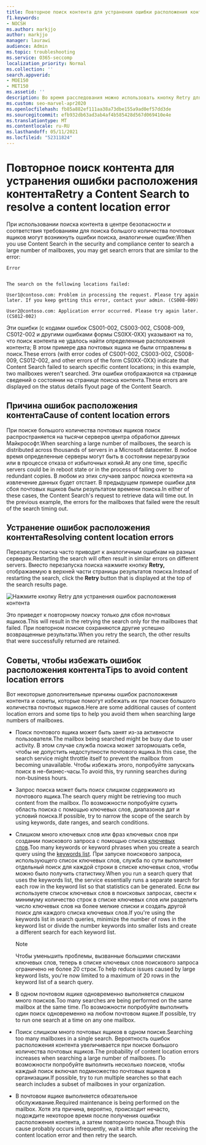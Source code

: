 ```yaml
---
title: Повторное поиск контента для устранения ошибки расположения контента
f1.keywords:
- NOCSH
ms.author: markjjo
author: markjjo
manager: laurawi
audience: Admin
ms.topic: troubleshooting
ms.service: O365-seccomp
localization_priority: Normal
ms.collection: ''
search.appverid:
- MOE150
- MET150
ms.assetid: ''
description: Во время расследования можно использовать кнопку Retry для разрешения поиска контента с ошибками расположения контента.
ms.custom: seo-marvel-apr2020
ms.openlocfilehash: fb85a882ef111aa38a73dbe155a9ad0ef57dd3de
ms.sourcegitcommit: efb932db63ad3ab4af4b585428d567d069410e4e
ms.translationtype: MT
ms.contentlocale: ru-RU
ms.lasthandoff: 05/11/2021
ms.locfileid: "52311824"
---
```

# <a name="retry-a-content-search-to-resolve-a-content-location-error"></a><span data-ttu-id="c858c-103">Повторное поиск контента для устранения ошибки расположения контента</span><span class="sxs-lookup"><span data-stu-id="c858c-103">Retry a Content Search to resolve a content location error</span></span>

<span data-ttu-id="c858c-104">При использовании поиска контента в центре безопасности и соответствия требованиям для поиска большого количества почтовых ящиков могут возникнуть ошибки поиска, аналогичные ошибке:</span><span class="sxs-lookup"><span data-stu-id="c858c-104">When you use Content Search in the security and compliance center to search a large number of mailboxes, you may get search errors that are similar to the  error:</span></span>

```text
Error


The search on the following locations failed:

User1@contoso.com: Problem in processing the request. Please try again later. If you keep getting this error, contact your admin. (CS008-009)

User2@contoso.com: Application error occurred. Please try again later. (CS012-002)
```

<span data-ttu-id="c858c-105">Эти ошибки (с кодами ошибок CS001-002, CS003-002, CS008-009, CS012-002 и другими ошибками формы CS0XX-0XX) указывают на то, что поиск контента не удалось найти определенные расположения контента; В этом примере два почтовых ящика не были отправлены в поиск.</span><span class="sxs-lookup"><span data-stu-id="c858c-105">These errors (with error codes of CS001-002, CS003-002, CS008-009, CS012-002, and other errors of the form CS0XX-0XX) indicate that Content Search failed to search specific content locations; in this example, two mailboxes weren't searched.</span></span> <span data-ttu-id="c858c-106">Эти ошибки отображаются на странице сведений о состоянии на странице поиска контента.</span><span class="sxs-lookup"><span data-stu-id="c858c-106">These errors are displayed on the status details flyout page of the Content Search.</span></span>

## <a name="cause-of-content-location-errors"></a><span data-ttu-id="c858c-107">Причина ошибок расположения контента</span><span class="sxs-lookup"><span data-stu-id="c858c-107">Cause of content location errors</span></span>

<span data-ttu-id="c858c-108">При поиске большого количества почтовых ящиков поиск распространяется на тысячи серверов центра обработки данных Майкрософт.</span><span class="sxs-lookup"><span data-stu-id="c858c-108">When searching a large number of mailboxes, the search is distributed across thousands of servers in a Microsoft datacenter.</span></span> <span data-ttu-id="c858c-109">В любое время определенные серверы могут быть в состоянии перезагрузки или в процессе отказа от избыточных копий.</span><span class="sxs-lookup"><span data-stu-id="c858c-109">At any one time, specific servers could be in reboot state or in the process of failing over to redundant copies.</span></span> <span data-ttu-id="c858c-110">В любом из этих случаев запрос поиска контента на извлечение данных будет отстает. В предыдущем примере ошибки для сбоя почтовых ящиков были результатом времени поиска.</span><span class="sxs-lookup"><span data-stu-id="c858c-110">In either of these cases, the Content Search's request to retrieve data will time out. In the previous example, the errors for the mailboxes that failed were the result of the search timing out.</span></span>

## <a name="resolving-content-location-errors"></a><span data-ttu-id="c858c-111">Устранение ошибок расположения контента</span><span class="sxs-lookup"><span data-stu-id="c858c-111">Resolving content location errors</span></span>

<span data-ttu-id="c858c-112">Перезапуск поиска часто приводит к аналогичным ошибкам на разных серверах.</span><span class="sxs-lookup"><span data-stu-id="c858c-112">Restarting the search will often result in similar errors on different servers.</span></span> <span data-ttu-id="c858c-113">Вместо перезапуска поиска нажмите кнопку **Retry,** отображаемую в верхней части страницы результатов поиска.</span><span class="sxs-lookup"><span data-stu-id="c858c-113">Instead of restarting the search, click the **Retry** button that is displayed at the top of the search results page.</span></span>

![Нажмите кнопку Retry для устранения ошибок расположения контента](../media/retrycontentsearch3.png)

<span data-ttu-id="c858c-115">Это приведет к повторному поиску только для сбоя почтовых ящиков.</span><span class="sxs-lookup"><span data-stu-id="c858c-115">This will result in the retrying the search only for the mailboxes that failed.</span></span> <span data-ttu-id="c858c-116">При повторном поиске сохраняются другие успешно возвращенные результаты.</span><span class="sxs-lookup"><span data-stu-id="c858c-116">When you retry the search, the other results that were successfully returned are retained.</span></span>

## <a name="tips-to-avoid-content-location-errors"></a><span data-ttu-id="c858c-117">Советы, чтобы избежать ошибок расположения контента</span><span class="sxs-lookup"><span data-stu-id="c858c-117">Tips to avoid content location errors</span></span>

<span data-ttu-id="c858c-118">Вот некоторые дополнительные причины ошибок расположения контента и советы, которые помогут избежать их при поиске большого количества почтовых ящиков.</span><span class="sxs-lookup"><span data-stu-id="c858c-118">Here are some additional causes of content location errors and some tips to help you avoid them when searching large numbers of mailboxes.</span></span>

- <span data-ttu-id="c858c-119">Поиск почтового ящика может быть занят из-за активности пользователя.</span><span class="sxs-lookup"><span data-stu-id="c858c-119">The mailbox being searched might be busy due to user activity.</span></span> <span data-ttu-id="c858c-120">В этом случае служба поиска может затормошать себя, чтобы не допустить недоступности почтового ящика.</span><span class="sxs-lookup"><span data-stu-id="c858c-120">In this case, the search service might throttle itself to prevent the mailbox from becoming unavailable.</span></span> <span data-ttu-id="c858c-121">Чтобы избежать этого, попробуйте запускать поиск в не-бизнес-часы.</span><span class="sxs-lookup"><span data-stu-id="c858c-121">To avoid this, try running searches during non-business hours.</span></span>

- <span data-ttu-id="c858c-122">Запрос поиска может быть поиск слишком содержимого из почтового ящика.</span><span class="sxs-lookup"><span data-stu-id="c858c-122">The search query might be retrieving too much content from the mailbox.</span></span> <span data-ttu-id="c858c-123">По возможности попробуйте сузить область поиска с помощью ключевых слов, диапазонов дат и условий поиска.</span><span class="sxs-lookup"><span data-stu-id="c858c-123">If possible, try to narrow the scope of the search by using keywords, date ranges, and search conditions.</span></span>

- <span data-ttu-id="c858c-124">Слишком много ключевых слов или фраз ключевых слов при создании поискового запроса с помощью списка [ключевых слов](view-keyword-statistics-for-content-search.md#get-keyword-statistics-for-searches).</span><span class="sxs-lookup"><span data-stu-id="c858c-124">Too many keywords or keyword phrases when you create a search query using the [keywords list](view-keyword-statistics-for-content-search.md#get-keyword-statistics-for-searches).</span></span> <span data-ttu-id="c858c-125">При запуске поискового запроса, использующего список ключевых слов, служба по сути выполняет отдельный поиск для каждой строки в списке ключевых слов, чтобы можно было получить статистику.</span><span class="sxs-lookup"><span data-stu-id="c858c-125">When you run a search query that uses the keywords list, the service essentially runs a separate search for each row in the keyword list so that statistics can be generated.</span></span> <span data-ttu-id="c858c-126">Если вы используете список ключевых слов в поисковых запросах, свести к минимуму количество строк в списке ключевых слов или разделить число ключевых слов на более мелкие списки и создать другой поиск для каждого списка ключевых слов.</span><span class="sxs-lookup"><span data-stu-id="c858c-126">If you're using the keywords list in search queries, minimize the number of rows in the keyword list or divide the number keywords into smaller lists and create a different search for each keyword list.</span></span>

  > [!NOTE]
  > <span data-ttu-id="c858c-127">Чтобы уменьшить проблемы, вызванные большими списками ключевых слов, теперь в списке ключевых слов поискового запроса ограничено не более 20 строк.</span><span class="sxs-lookup"><span data-stu-id="c858c-127">To help reduce issues caused by large keyword lists, you're now limited to a maximum of 20 rows in the keyword list of a search query.</span></span>

- <span data-ttu-id="c858c-128">В одном почтовом ящике одновременно выполняется слишком много поисков.</span><span class="sxs-lookup"><span data-stu-id="c858c-128">Too many searches are being performed on the same mailbox at the same time.</span></span> <span data-ttu-id="c858c-129">По возможности попробуйте выполнить один поиск одновременно на любом почтовом ящике.</span><span class="sxs-lookup"><span data-stu-id="c858c-129">If possible, try to run one search at a time on any one mailbox.</span></span>

- <span data-ttu-id="c858c-130">Поиск слишком много почтовых ящиков в одном поиске.</span><span class="sxs-lookup"><span data-stu-id="c858c-130">Searching too many mailboxes in a single search.</span></span> <span data-ttu-id="c858c-131">Вероятность ошибок расположения контента увеличивается при поиске большого количества почтовых ящиков.</span><span class="sxs-lookup"><span data-stu-id="c858c-131">The probability of content location errors increases when searching a large number of mailboxes.</span></span> <span data-ttu-id="c858c-132">По возможности попробуйте выполнить несколько поисков, чтобы каждый поиск включал подмножество почтовых ящиков в организации.</span><span class="sxs-lookup"><span data-stu-id="c858c-132">If possible, try to run multiple searches so that each search includes a subset of  mailboxes in your organization.</span></span>

- <span data-ttu-id="c858c-133">В почтовом ящике выполняется обязательное обслуживание.</span><span class="sxs-lookup"><span data-stu-id="c858c-133">Required maintenance is being performed on the mailbox.</span></span> <span data-ttu-id="c858c-134">Хотя эта причина, вероятно, происходит нечасто, подождите некоторое время после получения ошибки расположения контента, а затем повторного поиска.</span><span class="sxs-lookup"><span data-stu-id="c858c-134">Though this cause probably occurs infrequently, wait a little while after receiving the content location error and then retry the search.</span></span>

